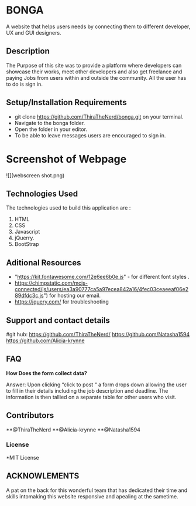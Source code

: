 # BONGA
A website that helps users needs by connecting them to different developer, UX and GUI designers.
## Description
The  Purpose of this  site  was to  provide  a platform where  developers can showcase their  works, meet  other developers and also get  freelance and paying  Jobs from users within  and outside the community. 
All  the user has to  do is sign in.
## Setup/Installation Requirements
* git clone https://github.com/ThiraTheNerd/bonga.git on your terminal.
* Navigate to the bonga folder.
* Open the folder in your editor.
* To be able to leave messages users are encouraged to sign in. 
# Screenshot of Webpage
 ![](webscreen shot.png)
## Technologies Used
The technologies used to build this application are :
1. HTML 
2. CSS 
3. Javascript 
4. jQuerry. 
5. BootStrap
## Aditional Resources
* "https://kit.fontawesome.com/12e6ee6b0e.js" - for  different  font  styles .
* https://chimpstatic.com/mcjs-connected/js/users/ea3a90777ca5a97ecea842a16/4fec03ceaeeaf06e289dfdc3c.js") for hosting  our email.
* https://jquery.com/  for troubleshooting 
## Support and contact details
  #git hub:
  https://github.com/ThiraTheNerd/ 
  https://github.com/Natasha1594
  https://github.com/Alicia-krynne
## FAQ
**How Does the  form collect data?**
<p>Answer: Upon clicking  “click to post “ a form  drops down  allowing the user  to  fill in their details including the job  description  and deadline. 
The information is then  tallied on  a separate  table for  other users  who  visit.</p>

## Contributors
**@ThiraTheNerd
**@Alicia-krynne
**@Natasha1594

### License
*MIT License
## ACKNOWLEMENTS ##
 A pat  on the back for this wonderful team that  has dedicated their time and skills intomaking this website responsive and apealing at the sametime.

